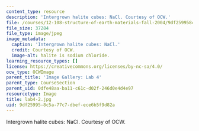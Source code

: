 ```yaml
---
content_type: resource
description: 'Intergrown halite cubes: NaCl. Courtesy of OCW.'
file: /courses/12-108-structure-of-earth-materials-fall-2004/9df259958c5a77c7dbefece6b5f9d82a_lab4-2.jpg
file_size: 37284
file_type: image/jpeg
image_metadata:
  caption: 'Intergrown halite cubes: NaCl.'
  credit: Courtesy of OCW.
  image-alt: halite is sodium chloride.
learning_resource_types: []
license: https://creativecommons.org/licenses/by-nc-sa/4.0/
ocw_type: OCWImage
parent_title: 'Image Gallery: Lab 4'
parent_type: CourseSection
parent_uid: 0dfe48aa-ba11-c61c-d02f-246d0e4d4e97
resourcetype: Image
title: lab4-2.jpg
uid: 9df25995-8c5a-77c7-dbef-ece6b5f9d82a
---
```

Intergrown halite cubes: NaCl. Courtesy of OCW.